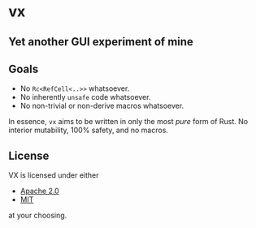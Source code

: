 # vx

## Yet another GUI experiment of mine

## Goals

- No `Rc<RefCell<..>>` whatsoever.
- No inherently `unsafe` code whatsoever.
- No non-trivial or non-derive macros whatsoever.

In essence, `vx` aims to be written in only the most _pure_ form of Rust. No interior mutability, 100% safety, and no macros.

## License

VX is licensed under either

- [Apache 2.0](https://www.apache.org/licenses/LICENSE-2.0)
- [MIT](http://opensource.org/licenses/MIT)

at your choosing.
